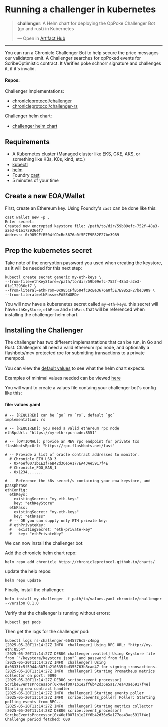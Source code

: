# Running a challenger in kubernetes

<div class="artifacthub-widget" data-url="https://artifacthub.io/packages/helm/chronicle/challenger" data-theme="dark" data-header="true" data-stars="true" data-responsive="true"><blockquote><p lang="en" dir="ltr"><b>challenger</b>: A Helm chart for deploying the OpPoke Challenger Bot (go and rust) in Kubernetes</p>&mdash; Open in <a href="https://artifacthub.io/packages/helm/chronicle/challenger">Artifact Hub</a></blockquote></div><script async src="https://artifacthub.io/artifacthub-widget.js"></script>

---

You can run a Chronicle Challenger Bot to help secure the price messages our validators emit. A Challenger searches for opPoked events for ScribeOptimistic contract. It Verifies poke schnorr signature and challenges it, if it's invalid.

#### Repos:
Challenger Implementations:
- [chronicleprotocol/challenger](https://github.com/chronicleprotocol/challenger)
- [chronicleprotocol/challenger-rs](https://github.com/chronicleprotocol/challenger-rs)

Challenger helm chart:
- [challenger helm chart](https://github.com/chronicleprotocol/charts/blob/main/charts/challenger/)

## Requirements
- A Kubernetes cluster (Managed cluster like EKS, GKE, AKS, or something like K3s, K0s, kind, etc.)
- [kubectl](https://kubernetes.io/docs/tasks/tools/)
- [helm](https://helm.sh/)
- Foundry [cast](https://book.getfoundry.sh/cast/)
- 5 minutes of your time


## Create a new EOA/Wallet

First, create an Ethereum key. Using Foundry's `cast` can be done like this:

```
cast wallet new -p .
Enter secret:
Created new encrypted keystore file: /path/to/dir/59b09efc-752f-48a3-a2e3-01e172936ef7
Address: 0x985CFfB504fCDcBe3676a0f5E7E9B52F27be3989
```

## Prep the kubernetes secret

Take note of the encryption password you used when creating the keystore, as it will be needed for this next step:


```
kubectl create secret generic my-eth-keys \
--from-file=ethKeyStore=/path/to/dir/59b09efc-752f-48a3-a2e3-01e172936ef7 \
--from-literal=ethFrom=0x985CFfB504fCDcBe3676a0f5E7E9B52F27be3989 \
--from-literal=ethPass=<PASSWORD>
```

You will now have a kuberenetes secret called `my-eth-keys`. this secret will have `ethKeyStore`, `ethFrom` and `ethPass` that will be referenced when installing the challenger helm chart.

## Installing the Challenger

The challenger has two different implemantations that can be run, in Go and Rust. Challengers all need a valid ethereum rpc node, and optionally a flashbots/mev protected rpc for submitting transactions to a private mempool.


You can view the [default values](https://github.com/chronicleprotocol/charts/blob/main/charts/challenger/values.yaml) to see what the helm chart expects.

Examples of minimal values needed can be viewed [here](https://github.com/chronicleprotocol/charts/tree/main/charts/challenger/ci)

You will want to create a values file containg your challenger bot's config like this:

#### file: values.yaml

```
# -- [REQUIRED] can be `go` ro `rs`, default `go`
implementation: rs

# -- [REQUIRED]: you need a valid ethereum rpc node
ethRpcUrl: "https://my-eth-rpc-node:8551"

# -- [OPTIONAL]: provide an MEV rpc endpoint for private txs 
flashbotsRpcUrl: "https://rpc.flashbots.net/fast"

# -- Provide a list of oracle contract addresses to monitor.
  # Chronicle_ETH_USD_3
  - 0x46ef0071b1E2fF6B42d36e5A177EA43Ae5917f4E
  # Chronicle_FOO_BAR_1
  - 0x1234.......

# -- Reference the k8s secret/s containing your eoa keystore, and passphrase 
ethConfig:
  ethKeys:
    existingSecret: "my-eth-keys"
    key: "ethKeyStore"
  ethPass:
    existingSecret: "my-eth-keys"
    key: "ethPass"
  # -- OR you can supply only ETH private key:
  # ethPrivateKey:
  #   existingSecret: "eth-private-key"
  #   key: "ethPrivateKey"
```

We can now install the challenger bot:

Add the chronicle helm chart repo:

```
helm repo add chronicle https://chronicleprotocol.github.io/charts/

```

update the help repos:

```
helm repo update
```

Finally, install the challenger:

```
helm install my-challenger -f path/to/values.yaml chronicle/challenger --version 0.1.0
```

Verify that the challenger is running without errors:

```
kubectl get pods
```
Then get the logs for the challenger pod:

```
kubectl logs rs-challenger-6645776c5-c4mpg
[2025-05-20T11:14:27Z INFO  challenger] Using RPC URL: "http://my-eth:8554"
[2025-05-20T11:14:27Z DEBUG challenger::wallet] Using Keystore file from `"/keystore/keystore.json"` and password from file
[2025-05-20T11:14:27Z INFO  challenger] Using 0x0833fc5f5944a307fa210535fbd355763b8cad47 for signing transactions.
[2025-05-20T11:14:27Z INFO  challenger] Starting Prometheus metrics collector on port: 9090
[2025-05-20T11:14:27Z DEBUG scribe::event_processor] ScribeEventsProcessor[0x46ef0071b1e2ff6b42d36e5a177ea43ae5917f4e] Starting new contract handler
[2025-05-20T11:14:27Z INFO  challenger] Starting events poller
[2025-05-20T11:14:27Z INFO  scribe::events_poller] Poller: Starting polling events from RPC...
[2025-05-20T11:14:27Z INFO  challenger] Starting metrics collector
[2025-05-20T11:14:28Z DEBUG scribe::event_processor] ScribeEventsProcessor[0x46ef0071b1e2ff6b42d36e5a177ea43ae5917f4e] Challenge period fetched: 600
```